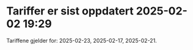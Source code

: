 
# Tariffer er sist oppdatert 2025-02-02 19:29

Tariffene gjelder for: 2025-02-23, 2025-02-17, 2025-02-21.
